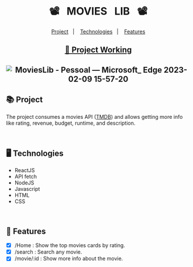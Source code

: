 <div align="center">
    <h1>📽 &nbsp; MOVIES &nbsp; LIB &nbsp; 📽</h2>
    <p align="center">
    <a href="#-project">Project</a>&nbsp;&nbsp;&nbsp;|&nbsp;&nbsp;&nbsp;
    <a href="#-technologies">Technologies</a>&nbsp;&nbsp;&nbsp;|&nbsp;&nbsp;&nbsp;
    <a href="#-features">Features</a>
    </p>
    <h2 align="center">
    <a href="https://andredavedovicz.github.io/movies-lib-reactjs/">🔗 Project Working</a>
    </h2>
</div>

<div align="center">


## ![MoviesLib - Pessoal — Microsoft_ Edge 2023-02-09 15-57-20](https://user-images.githubusercontent.com/88905492/217912487-29fadd58-41c7-4c98-aa9a-525cd144ecd8.gif)

</div>

## 📚 Project
<p>The project consumes a movies API (<a href="https://www.themoviedb.org/">TMDB</a>) and allows getting more info like rating, revenue, budget, runtime, and description.</p>

<br>

## 🖥 Technologies
  -  ReactJS
  -  API fetch
  -  NodeJS
  -  Javascript
  -  HTML
  -  CSS

<br>

## 🧾 Features
- [x] /Home : Show the top movies cards by rating.
- [x] /search : Search any movie.
- [x] /movie/:id : Show more info about the movie.
